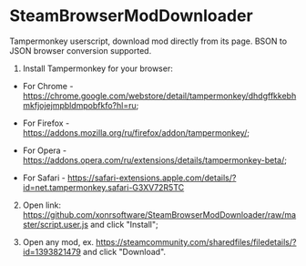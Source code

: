# SteamBrowserModDownloader
Tampermonkey userscript, download mod directly from its page. BSON to JSON browser conversion supported.

1) Install Tampermonkey for your browser:

- For Chrome - https://chrome.google.com/webstore/detail/tampermonkey/dhdgffkkebhmkfjojejmpbldmpobfkfo?hl=ru;

- For Firefox -  https://addons.mozilla.org/ru/firefox/addon/tampermonkey/;

- For Opera - https://addons.opera.com/ru/extensions/details/tampermonkey-beta/;

- For Safari - https://safari-extensions.apple.com/details/?id=net.tampermonkey.safari-G3XV72R5TC

2) Open link: https://github.com/xonrsoftware/SteamBrowserModDownloader/raw/master/script.user.js and click "Install";

4) Open any mod, ex. https://steamcommunity.com/sharedfiles/filedetails/?id=1393821479 and click "Download".

